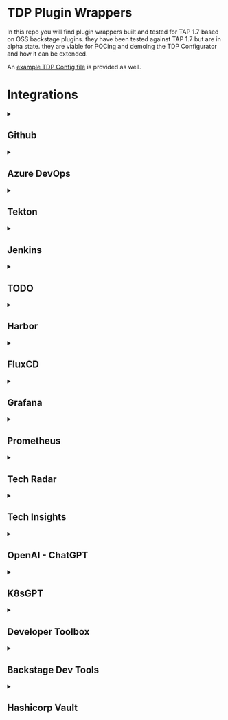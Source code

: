 # TDP Plugin Wrappers
In this repo you will find plugin wrappers built and tested for TAP 1.7 based on OSS backstage plugins. they have been tested against TAP 1.7 but are in alpha state. they are viable for POCing and demoing the TDP Configurator and how it can be extended.
  
An [example TDP Config file](./sample-tdp-config-file.yaml) is provided as well.  

# Integrations
<details>
  <summary><h2>Github</h2></summary>
<details>
  <summary><h3>Github Insights</h3></summary>  
  
  * [Wrapper Code](./plugins/github-insights-wrapper)  
  * [Source Plugin Repo](https://github.com/RoadieHQ/roadie-backstage-plugins/blob/main/plugins/frontend/backstage-plugin-github-insights/README.md)  
  * [Published Package](https://www.npmjs.com/package/@vrabbi/github-insights-wrapper)

<details>
  <summary>Required Configuration</summary>

  This plugin requires configuring:
  1. [Github Authentication](https://backstage.io/docs/auth/github/provider)
  2. [Github Integration](https://backstage.io/docs/integrations/github/locations)

</details>
<details>
  <summary>Annotations</summary>

  Required annotations:  
  * github.com/project-slug  
  
  Optional annotations:  
  * github.com/project-readme-path

</details>
</details>
<details>
  <summary><h3>Github Pull Requests</h3></summary>  
  
  * [Wrapper Code](./plugins/github-pull-requests-wrapper)
  * [Source Plugin Repo](https://github.com/RoadieHQ/roadie-backstage-plugins/blob/main/plugins/frontend/backstage-plugin-github-pull-requests/README.md)  
  * [Published Package](https://www.npmjs.com/package/@vrabbi/github-pull-requests-wrapper)

<details>
  <summary>Required Configuration</summary>

  This plugin requires configuring:
  1. [Github Authentication](https://backstage.io/docs/auth/github/provider)
  2. [Github Integration](https://backstage.io/docs/integrations/github/locations)

</details>
<details>
  <summary>Annotations</summary>

  Required annotations:  
  * github.com/project-slug  
  
  Optional annotations:  
  * roadie-backstage-pull-requests/default-filter

</details>
</details>
<details>
  <summary><h3>Github Issues</h3></summary>  
  
  * [Wrapper Code](./plugins/github-issues-wrapper)
  * [Source Plugin Repo](https://github.com/backstage/backstage/blob/master/plugins/github-issues/README.md)  
  * [Published Package](https://www.npmjs.com/package/@vrabbi/github-issues-wrapper)

<details>
  <summary>Required Configuration</summary>

  This plugin requires configuring:
  1. [Github Authentication](https://backstage.io/docs/auth/github/provider)
  2. [Github Integration](https://backstage.io/docs/integrations/github/locations)

</details>
<details>
  <summary>Annotations</summary>

  Required annotations:  
  * github.com/project-slug  

</details>
</details>
<details>
  <summary><h3>Github Actions</h3></summary>  
  
  * [Wrapper Code](./plugins/github-actions-wrapper)
  * [Source Plugin Repo](https://github.com/backstage/backstage/blob/master/plugins/github-actions/README.md)  
  * [Published Package](https://www.npmjs.com/package/@vrabbi/github-actions-wrapper)

<details>
  <summary>Required Configuration</summary>

  This plugin requires configuring:
  1. [Github Authentication](https://backstage.io/docs/auth/github/provider)
  2. [Github Integration](https://backstage.io/docs/integrations/github/locations)

</details>
<details>
  <summary>Annotations</summary>

  Required annotations:  
  * github.com/project-slug  

</details>
</details>
<details>
  <summary><h3>Github Security Insights</h3></summary>  
  
  * [Wrapper Code](./plugins/security-insights-wrapper)
  * [Source Plugin Repo](https://github.com/RoadieHQ/roadie-backstage-plugins/blob/main/plugins/frontend/backstage-plugin-security-insights/README.md)  
  * [Published Package](https://www.npmjs.com/package/@vrabbi/security-insights-wrapper)

<details>
  <summary>Required Configuration</summary>

  This plugin requires configuring:
  1. [Github Authentication](https://backstage.io/docs/auth/github/provider)
  2. [Github Integration](https://backstage.io/docs/integrations/github/locations)

</details>
<details>
  <summary>Annotations</summary>

  Required annotations:  
  * github.com/project-slug  

</details>
</details>
</details> 
<details>
  <summary><h2>Azure DevOps</h2></summary>
<details>
  <summary><h3>Frontend Plugin</h3></summary>
  
  * [Wrapper Code](./plugins/azure-devops-wrapper)
  * [Source Plugin Repo](https://github.com/backstage/backstage/blob/master/plugins/azure-devops/README.md)
  * [Published Package](https://www.npmjs.com/package/@vrabbi/azure-devops-wrapper)

<details>
  <summary>Required Configuration</summary>    

  This plugin requires configuring the backend plugin

</details>
<details>
  <summary>Annotations</summary>

  Required Annotations:  
  * dev.azure.com/project-repo
    
  Optional Annotations:
  * dev.azure.com/project
  * dev.azure.com/build-definition

</details>
</details>
<details>
  <summary><h3>Backend Plugin</h3></summary>
  
  * [Wrapper Code](./plugins/azure-devops-wrapper-backend)
  * [Source Plugin Repo](https://github.com/backstage/backstage/blob/master/plugins/azure-devops-backend/README.md)
  * [Published Package](https://www.npmjs.com/package/@vrabbi/azure-devops-wrapper-backend)

<details>
  <summary>Required Configuration</summary>    
  
  This plugin requires a dedicated Azure DevOps stanza:  
  ```yaml
  azureDevOps:
    host: dev.azure.com
    token: AZURE_TOKEN
    organization: my-company
  ```  
  Configuration Details:  
  * host and token can be the same as the ones used for the integration section
  * AZURE_TOKEN should be replaced with a Personal Access Token with read access to both Code and Build
  * organization is your Azure DevOps Services (cloud) Organization name or for Azure DevOps Server (on-premise) this will be your Collection name  

</details>
</details>
</details>
<details>
  <summary><h2>Tekton</h2></summary>
<details>
  <summary><h3>Frontend Plugin</h3></summary>
  
  * [Wrapper Code](./plugins/tekton-wrapper)
  * [Source Plugin Repo](https://github.com/janus-idp/backstage-plugins/blob/main/plugins/tekton/README.md)
  * [Published Package](https://www.npmjs.com/package/@vrabbi/tekton-wrapper)

<details>
  <summary>Required Configuration</summary>    

  This plugin has no extra dependencies

</details>
<details>
  <summary>Annotations</summary>

  Required Annotations:  
  * backstage.io/kubernetes-label-selector or  backstage.io/kubernetes-id
  * janus-idp.io/tekton
    
  Optional Annotations:
  * backstage.io/kubernetes-namespace

</details>
</details>
</details>
<details>
  <summary><h2>Jenkins</h2></summary>
<details>
  <summary><h3>Frontend Plugin</h3></summary>
  
  * [Wrapper Code](./plugins/jenkins-wrapper)
  * [Source Plugin Repo](https://github.com/backstage/backstage/blob/master/plugins/jenkins/README.md)
  * [Published Package](https://www.npmjs.com/package/@vrabbi/jenkins-wrapper)

<details>
  <summary>Required Configuration</summary>    

  This plugin requires configuring the backend plugin

</details>
<details>
  <summary>Annotations</summary>

  Required Annotations:  
  * jenkins.io/job-full-name
    
</details>
</details>
<details>
  <summary><h3>Backend Plugin</h3></summary>
  
  * [Wrapper Code](./plugins/jenkins-wrapper-backend)
  * [Source Plugin Repo](https://github.com/backstage/backstage/blob/master/plugins/jenkins-backend/README.md)
  * [Published Package](https://www.npmjs.com/package/@vrabbi/jenkins-wrapper-backend)

<details>
  <summary>Required Configuration</summary>    
  
  This plugin needs a dedicated jenkins stanza which has multiple formats based on your use case:  
  #### Simgle Jenkins Server
  ```yaml
  jenkins:
    baseUrl: https://jenkins.example.com
    username: backstage-bot
    apiKey: 123456789abcdef0123456789abcedf012
  ```
  #### Multiple Jenkins Servers
  ```yaml
  jenkins:
    instances:
    - name: default
      baseUrl: https://jenkins.example.com
      username: backstage-bot
      apiKey: 123456789abcdef0123456789abcedf012
    - name: departmentFoo
      baseUrl: https://jenkins-foo.example.com
      username: backstage-bot
      apiKey: 123456789abcdef0123456789abcedf012
```  
  Configuration Details:  
  * when using multiple jenkins servers, the value of the component annotation when referencing a jenkins server which is not named default must be in the format \<JENKINS CONFIG NAME\>:\<FOLDER\>/\<JOB\>. if the name section is not added, the default jenkins server will be used.  

</details>
</details>
</details>
<details>
  <summary><h2>TODO</h2></summary>
<details>
  <summary><h3>Frontend Plugin</h3></summary>
  
  * [Wrapper Code](./plugins/todo-wrapper)
  * [Source Plugin Repo](https://github.com/backstage/backstage/blob/master/plugins/todo/README.md)
  * [Published Package](https://www.npmjs.com/package/@vrabbi/todo-wrapper)

<details>
  <summary>Required Configuration</summary>    

  This plugin requires configuring the backend plugin

</details>
<details>
  <summary>Annotations</summary>

  Optional Annotations:  
  * backstage.io/source-location
    
</details>
</details>
<details>
  <summary><h3>Backend Plugin</h3></summary>
  
  * [Wrapper Code](./plugins/todo-wrapper-backend)
  * [Source Plugin Repo](https://github.com/backstage/backstage/blob/master/plugins/todo-backend/README.md)
  * [Published Package](https://www.npmjs.com/package/@vrabbi/todo-wrapper-backend)

<details>
  <summary>Required Configuration</summary>    
  
  This plugin has no needed configuration.

</details>
</details>
</details>
<details>
  <summary><h2>Harbor</h2></summary>
<details>
  <summary><h3>Frontend Plugin</h3></summary>
  
  * [Wrapper Code](./plugins/harbor-wrapper)
  * [Source Plugin Repo](https://github.com/container-registry/backstage-plugin-harbor/blob/master/README.md)
  * [Published Package](https://www.npmjs.com/package/@vrabbi/harbor-wrapper)

<details>
  <summary>Required Configuration</summary>    

  This plugin requires configuring the backend plugin

</details>
<details>
  <summary>Annotations</summary>

  Required Annotations:  
  * goharbor.io/repository-slug
    
</details>
</details>
<details>
  <summary><h3>Backend Plugin</h3></summary>
  
  * [Wrapper Code](./plugins/harbor-wrapper-backend)
  * [Source Plugin Repo](https://github.com/container-registry/backstage-plugin-harbor-backend)
  * [Published Package](https://www.npmjs.com/package/@vrabbi/harbor-wrapper-backend)

<details>
  <summary>Required Configuration</summary>    
  
  under app_config in TAP GUI section you must add the following:
  ```yaml
  harbor:
    baseUrl: https://YOUR_HARBOR_FQDN #! Required
    username: YOUR_HARBOR_USER #! Required
    password: YOUR_HARBOR_USER #! Required
  ```
  
</details>
</details>
</details>
<details>
  <summary><h2>FluxCD</h2></summary>
<details>
  <summary><h3>Frontend Plugin</h3></summary>
  
  * [Wrapper Code](./plugins/flux-wrapper)
  * [Source Plugin Repo](https://github.com/weaveworks/weaveworks-backstage/blob/main/plugins/backstage-plugin-flux/README.md)
  * [Published Package](https://www.npmjs.com/package/@vrabbi/flux-wrapper)

<details>
  <summary>Required Configuration</summary>    

  This plugin has no extra dependencies

</details>
<details>
  <summary>Annotations</summary>

  Required Annotations:  
  * backstage.io/kubernetes-label-selector or backstage.io/kubernetes-id
    
  Optional Annotations:
  * backstage.io/kubernetes-namespace

</details>
</details>
</details>
<details>
  <summary><h2>Grafana</h2></summary>
<details>
  <summary><h3>Frontend Plugin</h3></summary>
  
  * [Wrapper Code](./plugins/grafana-wrapper)
  * [Source Plugin Repo](https://github.com/K-Phoen/backstage-plugin-grafana)
  * [Published Package](https://www.npmjs.com/package/@vrabbi/grafana-wrapper)

<details>
  <summary>Required Configuration</summary>    

  under app_config we must add values to the proxy section as well as a dedicated section for Grafana:  
  ```yaml
  proxy:
    '/grafana/api':
      # May be a public or an internal DNS
      target: https://YOUR_GRAFANA_FQDN
      headers:
        Authorization: Bearer YOUR_GRAFANA_TOKEN
  
  grafana:
    # Publicly accessible domain
    domain: https://YOUR_GRAFANA_FQDN
  
    # Is unified alerting enabled in Grafana?
    # See: https://grafana.com/blog/2021/06/14/the-new-unified-alerting-system-for-grafana-everything-you-need-to-know/
    # Optional. Default: false
    unifiedAlerting: false
  ```
  
</details>
<details>
  <summary>Annotations</summary>

  Required Annotations:  
  * grafana/dashboard-selector

</details>
</details>
</details>
<details>
  <summary><h2>Prometheus</h2></summary>
<details>
  <summary><h3>Frontend Plugin</h3></summary>
  
  * [Wrapper Code](./plugins/prometheus-wrapper)
  * [Source Plugin Repo](https://github.com/RoadieHQ/roadie-backstage-plugins/blob/main/plugins/frontend/backstage-plugin-prometheus/README.md)
  * [Published Package](https://www.npmjs.com/package/@vrabbi/prometheus-wrapper)

<details>
  <summary>Required Configuration</summary>    

  under app_config we must add values to the proxy section as well as a dedicated section for prometheus:
  ```yaml
  proxy:
    '/prometheus/api':
      # url to the api and path of your hosted prometheus instance
      target: http://YOUR_PROMETHEUS_FQDN_INCLUDING_PORT/api/v1/
      changeOrigin: true
      secure: false
  
  # Defaults to /prometheus/api and can be omitted if proxy is configured for that url
  prometheus:
    proxyPath: /prometheus/api
    uiUrl: http://YOUR_PROMETHEUS_FQDN_INCLUDING_PORT
  ```
  
</details>
<details>
  <summary>Annotations</summary>

  Required Annotations:  
  * prometheus.io/rule

</details>
</details>
</details>
<details>
  <summary><h2>Tech Radar</h2></summary>
<details>
  <summary><h3>Frontend Plugin</h3></summary>
  
  * [Wrapper Code](./plugins/tech-radar-wrapper)
  * [Source Plugin Repo](https://github.com/backstage/backstage/blob/master/plugins/tech-radar/README.md)
  * [Published Package](https://www.npmjs.com/package/@vrabbi/tech-radar-wrapper)
  
</details>
</details>
<details>
  <summary><h2>Tech Insights</h2></summary>
<details>
  <summary><h3>Frontend Plugin</h3></summary>
  
  * [Wrapper Code](./plugins/tech-insights-wrapper)
  * [Source Plugin Repo](https://github.com/backstage/backstage/blob/master/plugins/tech-insights/README.md)
  * [Published Package](https://www.npmjs.com/package/@vrabbi/tech-insights-wrapper)

<details>
  <summary>Required Configuration</summary>    

  This plugin requires configuring the backend plugin

</details>
</details>
<details>
  <summary><h3>Backend Plugin</h3></summary>
  
  * [Wrapper Code](./plugins/tech-insights-wrapper-backend)
  * [Source Plugin Repo](https://github.com/backstage/backstage/blob/master/plugins/tech-insights-backend/README.md)
  * [Published Package](https://www.npmjs.com/package/@vrabbi/tech-insights-wrapper-backend)

</details>
</details>
<details>
  <summary><h2>OpenAI - ChatGPT</h2></summary>
<details>
  <summary><h3>Frontend Plugin</h3></summary>
  
  * [Wrapper Code](./plugins/chatgpt-wrapper)
  * [Source Plugin Repo](https://github.com/enfuse/backstage-chatgpt-plugin/blob/main/README.md)
  * [Published Package](https://www.npmjs.com/package/@vrabbi/chatgpt-wrapper)

<details>
  <summary>Required Configuration</summary>    

  This plugin requires configuring the backend plugin

</details>
</details>
<details>
  <summary><h3>Backend Plugin</h3></summary>
  
  * [Wrapper Code](./plugins/chatgpt-wrapper-backend)
  * [Source Plugin Repo](https://github.com/enfuse/backstage-chatgpt-backend/blob/master/README.md)
  * [Published Package](https://www.npmjs.com/package/@vrabbi/chatgpt-wrapper-backend)

<details>
  <summary>Required Configuration</summary>    
  
  under app_config in TAP GUI section you must add the following:  
  ```yaml
  openai:
    apiKey: YOUR_OPENAI_API_KEY #! Required
    baseURL: #! (OPTIONAL) - Defaults to https://api.openai.com/v1 which is the public OpenAI endpoint
  ```  

</details>
</details>
</details>
<details>
  <summary><h2>K8sGPT</h2></summary>
<details>
  <summary><h3>Frontend Plugin</h3></summary>
  
  * [Wrapper Code](./plugins/k8s-gpt-wrapper)
  * [Source Plugin Repo](https://github.com/suxess-it/backstage-plugin-k8sgpt/blob/main/README.md)
  * [Published Package](https://www.npmjs.com/package/@vrabbi/k8s-gpt-wrapper)
  
</details>
</details>
<details>
  <summary><h2>Developer Toolbox</h2></summary>
<details>
  <summary><h3>Frontend Plugin</h3></summary>
  
  * [Wrapper Code](./plugins/dev-toolbox-wrapper)
  * [Source Plugin Repo](https://github.com/drodil/backstage-plugin-toolbox/blob/main/README.md)
  * [Published Package](https://www.npmjs.com/package/@vrabbi/dev-toolbox-wrapper)
  
</details>
</details>
<details>
  <summary><h2>Backstage Dev Tools</h2></summary>
<details>
  <summary><h3>Frontend Plugin</h3></summary>
  
  * [Wrapper Code](./plugins/backstage-devtools-wrapper)
  * [Source Plugin Repo](https://github.com/backstage/backstage/blob/master/plugins/devtools/README.md)
  * [Published Package](https://www.npmjs.com/package/@vrabbi/backstage-devtools-wrapper)

<details>
  <summary>Required Configuration</summary>    
  
  This plugin requires configuring the backend plugin
</details>
</details>
<details>
  <summary><h3>Backend Plugin</h3></summary>
  
  * [Wrapper Code](./plugins/backstage-devtools-wrapper-backend)
  * [Source Plugin Repo](https://github.com/backstage/backstage/blob/master/plugins/devtools-backend/README.md)
  * [Published Package](https://www.npmjs.com/package/@vrabbi/backstage-devtools-wrapper-backend)

</details>
</details>
<details>
  <summary><h2>Hashicorp Vault</h2></summary>
<details>
  <summary><h3>Frontend Plugin</h3></summary>
  
  * [Wrapper Code](./plugins/vault-wrapper)
  * [Source Plugin Repo](https://github.com/backstage/backstage/blob/master/plugins/vault/README.md)
  * [Published Package](https://www.npmjs.com/package/@vrabbi/vault-wrapper)

<details>
  <summary>Required Configuration</summary>    
  
  This plugin requires configuring the backend plugin

</details>
<details>
  <summary>Annotations</summary>

  Required Annotations:  
  * vault.io/secrets-path
    
</details>
</details>
<details>
  <summary><h3>Backend Plugin</h3></summary>
  
  * [Wrapper Code](./plugins/vault-wrapper-backend)
  * [Source Plugin Repo](https://github.com/backstage/backstage/blob/master/plugins/vault-backend/README.md)
  * [Published Package](https://www.npmjs.com/package/@vrabbi/vault-wrapper-backend)

<details>
  <summary>Required Configuration</summary>    
  
  under app_config we must add a dedicated section for our Vault configuration:
  ```yaml
  vault:
    baseUrl: http://your-internal-vault-url.svc
    publicUrl: https://your-vault-url.example.com
    token: <VAULT_TOKEN>
    secretEngine: 'customSecretEngine' # Optional. By default it uses 'secrets'. Can be overwritten by the annotation of the entity
    kvVersion: <kv-version> # Optional. The K/V version that your instance is using. The available options are '1' or '2'
    schedule: # Optional. If the token renewal is enabled this schedule will be used instead of the hourly one
      frequency: { hours: 1 }
      timeout: { hours: 1 }
  ```
  
</details>
</details>
</details>